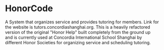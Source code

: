 # HonorCode



A System that organizes service and provides tutoring for members. Link for the website is tutors.concordiashanghai.org. This is a heavily refactored version of the original "Honor Help" built completely from the ground up and is currently used at Concordia International School Shanghai by different Honor Societies for organizing service and scheduling tutoring. 
